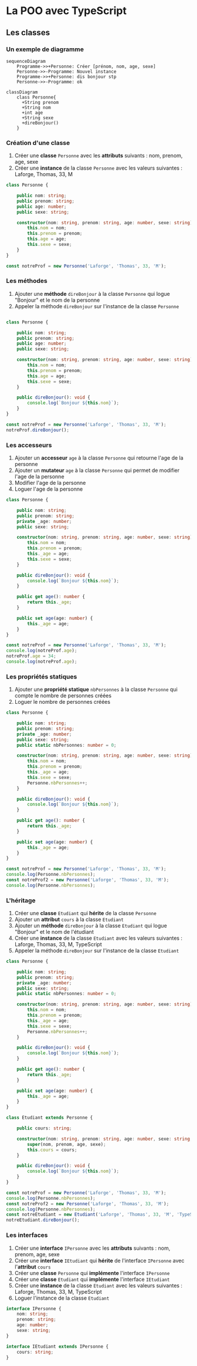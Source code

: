 # La POO avec TypeScript

## Les classes

### Un exemple de diagramme
```mermaid
sequenceDiagram
    Programme->>+Personne: Créer [prénom, nom, age, sexe]
    Personne->>-Programme: Nouvel instance
    Programme->>+Personne: dis bonjour stp
    Personne->>-Programme: ok
``````

```mermaid
classDiagram
    class Personne{
      +String prenom
      +String nom
      +int age
      +String sexe
      +direBonjour()
    }
```

### Création d'une classe

1. Créer une **classe** `Personne` avec les **attributs** suivants : nom, prenom, age, sexe
2. Créer une **instance** de la classe `Personne` avec les valeurs suivantes : Laforge, Thomas, 33, M

```ts
class Personne {

    public nom: string;
    public prenom: string;
    public age: number;
    public sexe: string;

    constructor(nom: string, prenom: string, age: number, sexe: string) {
        this.nom = nom;
        this.prenom = prenom;
        this.age = age;
        this.sexe = sexe;
    }
}

const notreProf = new Personne('Laforge', 'Thomas', 33, 'M');
```

### Les méthodes

1. Ajouter une **méthode** `direBonjour` à la classe `Personne` qui logue "Bonjour" et le nom de la personne
2. Appeler la méthode `direBonjour` sur l'instance de la classe `Personne`

```ts

class Personne {

    public nom: string;
    public prenom: string;
    public age: number;
    public sexe: string;

    constructor(nom: string, prenom: string, age: number, sexe: string) {
        this.nom = nom;
        this.prenom = prenom;
        this.age = age;
        this.sexe = sexe;
    }

    public direBonjour(): void {
        console.log(`Bonjour ${this.nom}`);
    }
}

const notreProf = new Personne('Laforge', 'Thomas', 33, 'M');
notreProf.direBonjour();
```

### Les accesseurs

1. Ajouter un **accesseur** `age` à la classe `Personne` qui retourne l'age de la personne
2. Ajouter un **mutateur** `age` à la classe `Personne` qui permet de modifier l'age de la personne
3. Modifier l'age de la personne
4. Loguer l'age de la personne

```ts
class Personne {

    public nom: string;
    public prenom: string;
    private _age: number;
    public sexe: string;

    constructor(nom: string, prenom: string, age: number, sexe: string) {
        this.nom = nom;
        this.prenom = prenom;
        this._age = age;
        this.sexe = sexe;
    }

    public direBonjour(): void {
        console.log(`Bonjour ${this.nom}`);
    }

    public get age(): number {
        return this._age;
    }

    public set age(age: number) {
        this._age = age;
    }
}

const notreProf = new Personne('Laforge', 'Thomas', 33, 'M');
console.log(notreProf.age);
notreProf.age = 34;
console.log(notreProf.age);
```

### Les propriétés statiques

1. Ajouter une **propriété statique** `nbPersonnes` à la classe `Personne` qui compte le nombre de personnes créées
2. Loguer le nombre de personnes créées

```ts
class Personne {

    public nom: string;
    public prenom: string;
    private _age: number;
    public sexe: string;
    public static nbPersonnes: number = 0;

    constructor(nom: string, prenom: string, age: number, sexe: string) {
        this.nom = nom;
        this.prenom = prenom;
        this._age = age;
        this.sexe = sexe;
        Personne.nbPersonnes++;
    }

    public direBonjour(): void {
        console.log(`Bonjour ${this.nom}`);
    }

    public get age(): number {
        return this._age;
    }

    public set age(age: number) {
        this._age = age;
    }
}

const notreProf = new Personne('Laforge', 'Thomas', 33, 'M');
console.log(Personne.nbPersonnes);
const notreProf2 = new Personne('Laforge', 'Thomas', 33, 'M');
console.log(Personne.nbPersonnes);
```

### L'héritage

1. Créer une **classe** `Etudiant` qui **hérite** de la classe `Personne`
2. Ajouter un **attribut** `cours` à la classe `Etudiant`
3. Ajouter un **méthode** `direBonjour` à la classe `Etudiant` qui logue "Bonjour" et le nom de l'étudiant
4. Créer une **instance** de la classe `Etudiant` avec les valeurs suivantes : Laforge, Thomas, 33, M, TypeScript
5. Appeler la méthode `direBonjour` sur l'instance de la classe `Etudiant`

```ts
class Personne {

    public nom: string;
    public prenom: string;
    private _age: number;
    public sexe: string;
    public static nbPersonnes: number = 0;

    constructor(nom: string, prenom: string, age: number, sexe: string) {
        this.nom = nom;
        this.prenom = prenom;
        this._age = age;
        this.sexe = sexe;
        Personne.nbPersonnes++;
    }

    public direBonjour(): void {
        console.log(`Bonjour ${this.nom}`);
    }

    public get age(): number {
        return this._age;
    }

    public set age(age: number) {
        this._age = age;
    }
}

class Etudiant extends Personne {

    public cours: string;

    constructor(nom: string, prenom: string, age: number, sexe: string, cours: string) {
        super(nom, prenom, age, sexe);
        this.cours = cours;
    }

    public direBonjour(): void {
        console.log(`Bonjour ${this.nom}`);
    }
}

const notreProf = new Personne('Laforge', 'Thomas', 33, 'M');
console.log(Personne.nbPersonnes);
const notreProf2 = new Personne('Laforge', 'Thomas', 33, 'M');
console.log(Personne.nbPersonnes);
const notreEtudiant = new Etudiant('Laforge', 'Thomas', 33, 'M', 'TypeScript');
notreEtudiant.direBonjour();
```

### Les interfaces

1. Créer une **interface** `IPersonne` avec les **attributs** suivants : nom, prenom, age, sexe
2. Créer une **interface** `IEtudiant` qui **hérite** de l'interface `IPersonne` avec l'**attribut** `cours`
3. Créer une **classe** `Personne` qui **implémente** l'interface `IPersonne`
4. Créer une **classe** `Etudiant` qui **implémente** l'interface `IEtudiant`
5. Créer une **instance** de la classe `Etudiant` avec les valeurs suivantes : Laforge, Thomas, 33, M, TypeScript
6. Loguer l'instance de la classe `Etudiant`

```ts
interface IPersonne {
    nom: string;
    prenom: string;
    age: number;
    sexe: string;
}

interface IEtudiant extends IPersonne {
    cours: string;
}